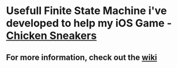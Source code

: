 # Usefull Finite State Machine i've developed to help my iOS Game - [Chicken Sneakers](https://itunes.apple.com/br/app/chicken-sneakers/id1322624270?mt=8)

## For more information, check out the [wiki](https://github.com/krevi27/FiniteStateMachine/wiki)
